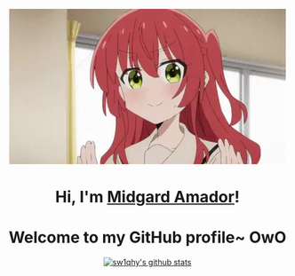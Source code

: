 <p align="center">
  <a href=""><img src="kita-ikuyo-rap.webp" alt="Banner"></a>
</p>

<h1 align="center">Hi, I'm <a href="https://www.edisonlee55.com">Midgard Amador</a>!</h1>
<h1 align="center">Welcome to my GitHub profile~ OwO</h1>

<p align="center">
  <a href="https://github.com/sw1qhy"><img src="https://github-readme-stats.vercel.app/api?username=sw1qhy&hide_border=true&show_icons=true" alt="sw1qhy's github stats"></a>
</p>
